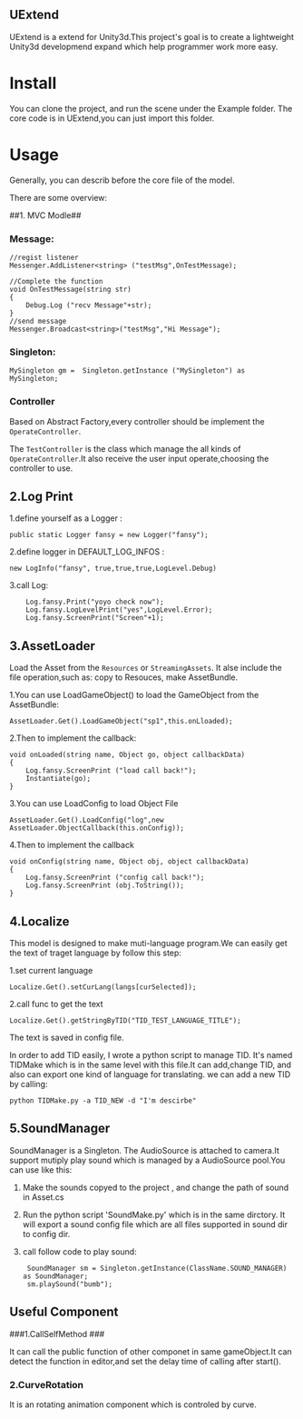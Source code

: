 ## UExtend ##

UExtend is a extend for Unity3d.This project's goal is to create a lightweight Unity3d developmend expand which help programmer work more easy. 

# Install #
You can clone the project, and run the scene under the Example folder.
The core code is in UExtend,you can just import this folder.


# Usage #

Generally, you can describ before the core file of the model.

There are some overview:

##1. MVC Modle##

### Message: ###
    
	//regist listener
	Messenger.AddListener<string> ("testMsg",OnTestMessage);
	
	//Complete the function
	void OnTestMessage(string str)	       	{		Debug.Log ("recv Message"+str);	}
	//send message
	Messenger.Broadcast<string>("testMsg","Hi Message");
	
### Singleton: ###

	MySingleton gm =  Singleton.getInstance ("MySingleton") as MySingleton;
		
### Controller ###
Based on Abstract Factory,every controller should be implement the `OperateController`.

The `TestController` is the class which manage the all kinds of `OperateController`.It also receive the user input operate,choosing the controller to use.

## 2.Log Print ##
1.define yourself as a Logger :
	
	public static Logger fansy = new Logger("fansy");2.define logger in DEFAULT_LOG_INFOS :
    new LogInfo("fansy", true,true,true,LogLevel.Debug)3.call Log:		Log.fansy.Print("yoyo check now");		Log.fansy.LogLevelPrint("yes",LogLevel.Error);		Log.fansy.ScreenPrint("Screen"+1);
		
## 3.AssetLoader ##
Load the Asset from the `Resources` or `StreamingAssets`.
It alse include the file operation,such as: copy to Resouces, make AssetBundle.

1.You can use LoadGameObject() to load the GameObject from the AssetBundle:      	 
    AssetLoader.Get().LoadGameObject("sp1",this.onLloaded);2.Then to implement the callback:
	void onLoaded(string name, Object go, object callbackData)	{		Log.fansy.ScreenPrint ("load call back!");		Instantiate(go);	}3.You can use LoadConfig to load Object File	AssetLoader.Get().LoadConfig("log",new AssetLoader.ObjectCallback(this.onConfig));
4.Then to implement the callback

    void onConfig(string name, Object obj, object callbackData)	{		Log.fansy.ScreenPrint ("config call back!");		Log.fansy.ScreenPrint (obj.ToString());	}

## 4.Localize ##
This model is designed to make muti-language program.We can easily get the text of traget language by follow this step:

1.set current language

	Localize.Get().setCurLang(langs[curSelected]);
2.call func to get the text

	Localize.Get().getStringByTID("TID_TEST_LANGUAGE_TITLE");
		
The text is saved in config file.

In order to add TID easily, I wrote a python script to manage TID. It's named TIDMake which is in the same level with this file.It can add,change TID, and also can export one kind of language for translating. we can add a new TID by calling:

	python TIDMake.py -a TID_NEW -d "I'm descirbe"

## 5.SoundManager ##
SoundManager is a Singleton. The AudioSource is attached to camera.It support mutiply play sound which is managed by a AudioSource pool.You can use like this:
1. Make the sounds copyed to the project , and change the path of sound in Asset.cs 
2. Run the python script 'SoundMake.py' which is in the same dirctory. It will export a sound config file which are all files supported in sound dir to config dir.3. call follow code to play sound:
 		SoundManager sm = Singleton.getInstance(ClassName.SOUND_MANAGER) as SoundManager; 		sm.playSound("bumb");

## Useful Component #####1.CallSelfMethod ###
It can call the public function of other componet in same gameObject.It can detect the function in editor,and set the delay time of calling after start().### 2.CurveRotation ###It is an rotating animation component which is controled by curve.

	